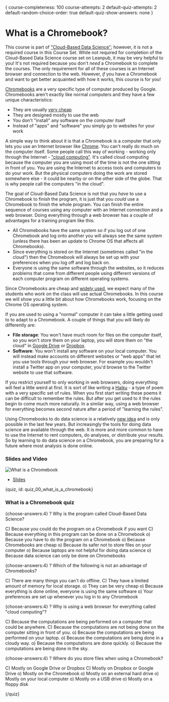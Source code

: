 {
course-completeness: 100
course-attempts: 2
default-quiz-attempts: 2
default-random-choice-order: true
default-quiz-show-answers: none
}

# What is a Chromebook?

This course is part of ["Cloud-Based Data Science"](https://www.clouddatascience.org/); however, it is not a required course in this Course Set. While not required for completion of the Cloud-Based Data Science course set on Leanpub, it may be very helpful to you! It's not required because you don't *need* a Chromebook to complete the courses. The only requirement for all of these courses is an Internet browser and connection to the web. However, *if* you have a Chromebook and want to get better acquainted with how it works, this course is for you!

[Chromebooks](https://www.google.com/chromebook/) are a very specific type of computer produced by Google. Chromebooks aren't exactly like normal computers and they have a few unique characteristics:

* They are usually [very cheap](https://www.google.com/chromebook/find-yours/)
* They are designed mostly to use the web
* You don't "install" any software on the computer itself
* Instead of "apps" and "software" you simply go to websites for your work

A simple way to think about it is that a Chromebook is a computer that only lets you use an Internet browser like [Chrome](https://www.google.com/chrome/). You can't really do much on the computer itself. Some people call this way of working - working only through the Internet - ["cloud computing"](https://en.wikipedia.org/wiki/Cloud_computing). It's called cloud computing because the computer you are using most of the time is not the one sitting in front of you. You are using the Internet to access tools and computers to do your work. But the physical computers doing the work are stored somewhere else - it could be nearby or on the other side of the globe. That is why people call the computers "in the cloud".

The goal of Cloud-Based Data Science is not that you _have_ to use a Chromebook to finish the program, it is just that you _could_ use a Chromebook to finish the whole program. You can finish the entire sequence of courses using any computer with an Internet connection and a web browser. Doing everything through a web browser has a couple of advantages for a training program like this: 

* All Chromebooks have the same system so if you log out of one Chromebook and log onto another you will always see the same system (unless there has been an update to Chrome OS that affects all Chromebooks).
* Since everything is stored on the Internet (sometimes called "in the cloud") then the Chromebook will always be set up with your preferences when you log off and log back on. 
* Everyone is using the same software through the websites, so it reduces problems that come from different people using different versions of each computer program on different operating systems. 

Since Chromebooks are cheap and [widely used](https://www.cnbc.com/2015/12/03/googles-chromebooks-make-up-half-of-us-classroom-devices.html), we expect many of the students who work on the class will use actual Chromebooks. In this course we will show you a little bit about how Chromebooks work, focusing on the Chrome OS operating system. 

If you are used to using a "normal" computer it can take a little getting used to to adapt to a Chromebook. A couple of things that you will likely do differently are:

* __File storage__: You won't have much room for files on the computer itself, so you won't store them on your laptop, you will store them on "the cloud" in [Google Drive](https://www.google.com/drive/) or [Dropbox](https://www.dropbox.com). 
* __Software__: You won't install any software on your local computer. You will instead make accounts on different websites or "web apps" that let you use tools through your web browser. For example you wouldn't install a Twitter app on your computer, you'd browse to the Twitter website to use that software. 


If you restrict yourself to only working in web browsers, doing everything will feel a little weird at first. It is sort of like writing a [Haiku](https://en.wikipedia.org/wiki/Haiku) - a type of poem with a very specific set of rules. When you first start writing these poems it can be difficult to remember the rules. But after you get used to it the rules begin to come much more naturally. In a similar way, using a web browser for everything becomes second nature after a period of "learning the rules". 

Using Chromebooks to do data science is a relatively [new idea](https://simplystatistics.org/2017/08/29/data-science-on-a-chromebook/) and is only possible in the last few years. But increasingly the tools for doing data science are available through the web. It is more and more common to have to use the Internet to rent computers, do analyses, or distribute your results. So by learning to do data science on a Chromebook, you are preparing for a future where most analysis is done online. 


### Slides and Video

![What is a Chromebook](https://youtu.be/5x8d7F6_rSk)

* [Slides](https://docs.google.com/presentation/d/1GMZhK8UFRljEGRFfcj2Uy358E7DYUf3Asi_UtPeYY88/edit?usp=sharing)


{quiz, id: quiz_00_what_is_a_chromebook}

### What is a Chromebook quiz

{choose-answers:4}
? Why is the program called Cloud-Based Data Science?

C) Because you could do the program on a Chromebook if you want
C) Because everything in this program can be done on a Chromebook
o) Because you have to do the program on a Chromebook
o) Because Chromebooks are cheap
o) Because its safer not to store files on your computer
o) Because laptops are not helpful for doing data science
o) Because data science can only be done on Chromebooks

{choose-answers:4}
? Which of the following is not an advantage of Chromebooks?

C) There are many things you can't do offline.
C) They have a limited amount of memory for local storage.
o) They can be very cheap
o) Because everything is done online, everyone is using the same software
o) Your preferences are set up whenever you log in to any Chromebook

{choose-answers:4}
? Why is using a web browser for everything called "cloud computing"?

C) Because the computations are being performed on a computer that could be anywhere.
C) Because the computations are not being done on the computer sitting in front of you.
o) Because the computations are being performed on your laptop.
o) Because the computations are being done in a cloudy way. 
o) Because the computations are done quickly.
o) Because the computations are being done in the sky.


{choose-answers:4}
? Where do you store files when using a Chromebook? 

C) Mostly on Google Drive or Dropbox
C) Mostly on Dropbox or Google Drive
o) Mostly on the Chromebook
o) Mostly on an external hard drive
o) Mostly on your local computer
o) Mostly on a USB drive
o) Mostly on a floppy disk


{/quiz}




